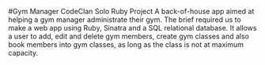 #Gym Manager
CodeClan Solo Ruby Project
A back-of-house app aimed at helping a gym manager administrate their gym. The brief required us to make a web app using Ruby, Sinatra and a SQL relational database. It allows a user to add, edit and delete gym members, create gym classes and also book members into gym classes, as long as the class is not at maximum capacity.
